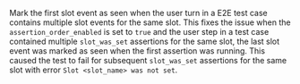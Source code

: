 Mark the first slot event as seen when the user turn in a E2E test case contains multiple slot events for the same slot.
This fixes the issue when the `assertion_order_enabled` is set to `true` and the user step in a test case contained
multiple `slot_was_set` assertions for the same slot, the last slot event was marked as seen when the first assertion was running.
This caused the test to fail for subsequent `slot_was_set` assertions for the same slot with error `Slot <slot_name> was not set`.
